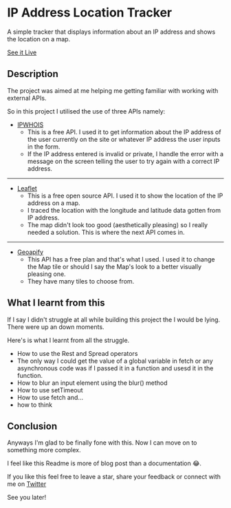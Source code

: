 # IP Address Location Tracker

A simple tracker that displays information about an IP address and shows the location on a map.

[See it Live](https://ebukathedev.github.io/IP-Address-Location-Tracker-/)

## Description

The project was aimed at me helping me getting familiar with working with external APIs. 

So in this project I utilised the use of three APIs namely:
- [IPWHOIS](https://ipwhois.io/)
  - This is a free API. I used it to get information about the IP address of the user currently on the site or whatever IP address the user inputs in the form.
  - If the IP address entered is invalid or private, I handle the error with a message on the screen telling the user to try again with a correct IP address.

---

- [Leaflet](https://leafletjs.com/reference.html#map-example)
  - This is a free open source API. I used it to show the location of the IP address on a map. 
  - I traced the location with the longitude and latitude data gotten from IP address.
  - The map didn't look too good (aesthetically pleasing) so I really needed a solution. This is where the next API comes in.
 
---
- [Geoapify](https://apidocs.geoapify.com/docs/maps/map-tiles/#about)
  - This API has a free plan and that's what I used. I used it to change the Map tile or should I say the Map's look to a better visually pleasing one.
  - They have many tiles to choose from.
 
## What I learnt from this
If I say I didn't struggle at all while building this project the I would be lying. There were up an down moments. 

Here's is what I learnt from all the struggle.

- How to use the Rest and Spread operators
- The only way I could get the value of a global variable in fetch or any asynchronous code was if I passed it in a function and usesd it in the function.
- How to blur an input element using the blur() method
- How to use setTimeout 
- How to use fetch and...
- how to think

## Conclusion
Anyways I'm glad to be finally fone with this. Now I can move on to something more complex.

I feel like this Readme is more of blog post than a documentation 😂. 

If you like this feel free to leave a star, share your feedback or connect with me on [Twitter](https://twitter.com/ebukathedev?t=9esioKBcEJ6uwSlUmuw_5A&s=09)

See you later!
